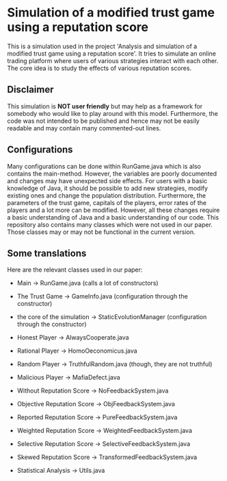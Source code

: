 # Simulation of a modified trust game using a reputation score

This is a simulation used in the project 'Analysis and simulation of a modified trust game using a reputation score'. It tries to simulate an online trading platform where users of various strategies interact with each other. The core idea is to study the effects of various reputation scores.

## Disclaimer

This simulation is **NOT user friendly** but may help as a framework for somebody who would like to play around with this model. Furthermore, the code was not intended to be published and hence may not be easily readable and may contain many commented-out lines.

## Configurations

Many configurations can be done within RunGame.java which is also contains the main-method. However, the variables are poorly documented and changes may have unexpected side effects. For users with a basic knowledge of Java, it should be possible to add new strategies, modify existing ones and change the population distribution.
Furthermore, the parameters of the trust game, capitals of the players, error rates of the players and a lot more can be modified. However, all these changes require a basic understanding of Java and a basic understanding of our code.
This repository also contains many classes which were not used in our paper. Those classes may or may not be functional in the current version.

## Some translations
Here are the relevant classes used in our paper:

* Main -> RunGame.java (calls a lot of constructors)

* The Trust Game -> GameInfo.java (configuration through the constructor)

* the core of the simulation -> StaticEvolutionManager (configuration through the constructor)

* Honest Player -> AlwaysCooperate.java
* Rational Player -> HomoOeconomicus.java
* Random Player -> TruthfulRandom.java (though, they are not truthful)
* Malicious Player -> MafiaDefect.java

* Without Reputation Score -> NoFeedbackSystem.java
* Objective Reputation Score -> ObjFeedbackSystem.java
* Reported Reputation Score -> PureFeedbackSystem.java
* Weighted Reputation Score -> WeightedFeedbackSystem.java
* Selective Reputation Score -> SelectiveFeedbackSystem.java
* Skewed Reputation Score -> TransformedFeedbackSystem.java

* Statistical Analysis -> Utils.java

